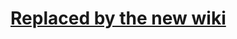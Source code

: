 # [Replaced by the new wiki](https://github.com/libgdx/libgdx/wiki/Continuous-%26-non-continuous-rendering) #